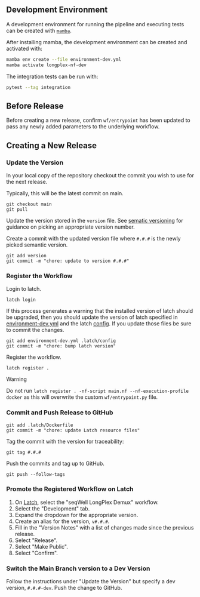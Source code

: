 ## Development Environment

A development environment for running the pipeline and executing tests can be created with [`mamba`](https://mamba.readthedocs.io/en/latest/installation/mamba-installation.html).

After installing mamba, the development environment can be created and activated with:

```bash
mamba env create --file environment-dev.yml
mamba activate longplex-nf-dev
```

The integration tests can be run with:

```bash
pytest --tag integration
```

## Before Release

Before creating a new release, confirm `wf/entrypoint` has been updated to pass any newly added parameters to the underlying workflow.

## Creating a New Release

### Update the Version

In your local copy of the repository checkout the commit you wish to use for the next release.

Typically, this will be the latest commit on main.

```console
git checkout main
git pull
```

Update the version stored in the `version` file.
See [sematic versioning](https://semver.org/) for guidance on picking an appropriate version number.

Create a commit with the updated version file where `#.#.#` is the newly picked semantic version.

```console
git add version
git commit -m "chore: update to version #.#.#"
```

### Register the Workflow

Login to latch.

```console
latch login
```

If this process generates a warning that the installed version of latch should be upgraded, then you should update the version of latch specified in [environment-dev.yml](environment-dev.yml) and the latch [config](.latch/config).
If you update those files be sure to commit the changes.

```console
git add environment-dev.yml .latch/config
git commit -m "chore: bump latch version"
```

Register the workflow.

```console
latch register .
```

> [!WARNING]
> Do not run `latch register . -nf-script main.nf --nf-execution-profile docker` as this will overwrite the custom `wf/entrypoint.py` file.

### Commit and Push Release to GitHub

```console
git add .latch/Dockerfile
git commit -m "chore: update Latch resource files"
```

Tag the commit with the version for traceability:

```console
git tag #.#.#
```

Push the commits and tag up to GitHub.

```console
git push --follow-tags
```

### Promote the Registered Workflow on Latch

1. On [Latch](https://console.latch.bio/workflows/), select the "seqWell LongPlex Demux" workflow.
2. Select the "Development" tab.
3. Expand the dropdown for the appropriate version.
4. Create an alias for the version, `v#.#.#`.
5. Fill in the "Version Notes" with a list of changes made since the previous release.
6. Select "Release".
7. Select "Make Public".
8. Select "Confirm".

### Switch the Main Branch version to a Dev Version

Follow the instructions under "Update the Version" but specify a dev version, `#.#.#-dev`.
Push the change to GitHub.
